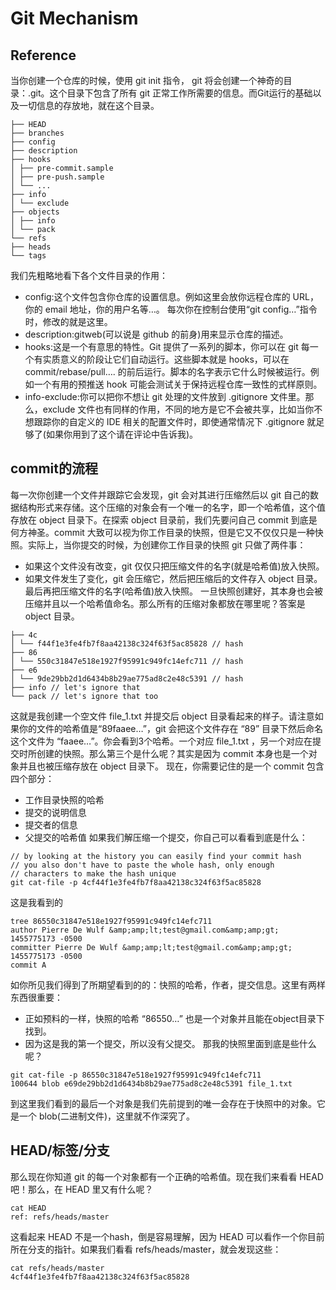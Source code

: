 # Git Mechanism

## Reference


当你创建一个仓库的时候，使用 git init 指令， git 将会创建一个神奇的目录：.git。这个目录下包含了所有 git 正常工作所需要的信息。而Git运行的基础以及一切信息的存放地，就在这个目录。
```
├── HEAD
├── branches
├── config
├── description
├── hooks
│ ├── pre-commit.sample
│ ├── pre-push.sample
│ └── ...
├── info
│ └── exclude
├── objects
│ ├── info
│ └── pack
└── refs
├── heads
└── tags
```
我们先粗略地看下各个文件目录的作用：
- config:这个文件包含你仓库的设置信息。例如这里会放你远程仓库的 URL，你的 email 地址，你的用户名等…。 每次你在控制台使用“git config…”指令时，修改的就是这里。
- description:gitweb(可以说是 github 的前身)用来显示仓库的描述。
- hooks:这是一个有意思的特性。Git 提供了一系列的脚本，你可以在 git 每一个有实质意义的阶段让它们自动运行。这些脚本就是 hooks，可以在 commit/rebase/pull…. 的前后运行。脚本的名字表示它什么时候被运行。例如一个有用的预推送 hook 可能会测试关于保持远程仓库一致性的式样原则。
- info-exclude:你可以把你不想让 git 处理的文件放到 .gitignore 文件里。那么，exclude 文件也有同样的作用，不同的地方是它不会被共享，比如当你不想跟踪你的自定义的 IDE 相关的配置文件时，即使通常情况下 .gitignore 就足够了(如果你用到了这个请在评论中告诉我)。
## commit的流程
每一次你创建一个文件并跟踪它会发现，git 会对其进行压缩然后以 git 自己的数据结构形式来存储。这个压缩的对象会有一个唯一的名字，即一个哈希值，这个值存放在 object 目录下。在探索 object 目录前，我们先要问自己 commit 到底是何方神圣。commit 大致可以视为你工作目录的快照，但是它又不仅仅只是一种快照。实际上，当你提交的时候，为创建你工作目录的快照 git 只做了两件事：
- 如果这个文件没有改变，git 仅仅只把压缩文件的名字(就是哈希值)放入快照。
- 如果文件发生了变化，git 会压缩它，然后把压缩后的文件存入 object 目录。最后再把压缩文件的名字(哈希值)放入快照。
一旦快照创建好，其本身也会被压缩并且以一个哈希值命名。那么所有的压缩对象都放在哪里呢？答案是object 目录。
```
├── 4c
│ └── f44f1e3fe4fb7f8aa42138c324f63f5ac85828 // hash
├── 86
│ └── 550c31847e518e1927f95991c949fc14efc711 // hash
├── e6
│ └── 9de29bb2d1d6434b8b29ae775ad8c2e48c5391 // hash
├── info // let's ignore that
└── pack // let's ignore that too
```
这就是我创建一个空文件 file_1.txt 并提交后 object 目录看起来的样子。请注意如果你的文件的哈希值是“89faaee…”，git 会把这个文件存在 “89” 目录下然后命名这个文件为 “faaee…”。你会看到3个哈希。一个对应 file_1.txt ，另一个对应在提交时所创建的快照。那么第三个是什么呢？其实是因为 commit 本身也是一个对象并且也被压缩存放在 object 目录下。
现在，你需要记住的是一个 commit 包含四个部分：
- 工作目录快照的哈希
- 提交的说明信息
- 提交者的信息
- 父提交的哈希值
如果我们解压缩一个提交，你自己可以看看到底是什么：
```
// by looking at the history you can easily find your commit hash
// you also don't have to paste the whole hash, only enough   
// characters to make the hash unique
git cat-file -p 4cf44f1e3fe4fb7f8aa42138c324f63f5ac85828
```
这是我看到的
```
tree 86550c31847e518e1927f95991c949fc14efc711
author Pierre De Wulf &amp;amp;lt;test@gmail.com&amp;amp;gt; 1455775173 -0500
committer Pierre De Wulf &amp;amp;lt;test@gmail.com&amp;amp;gt; 1455775173 -0500
commit A
```
如你所见我们得到了所期望看到的的：快照的哈希，作者，提交信息。这里有两样东西很重要：
- 正如预料的一样，快照的哈希 “86550…” 也是一个对象并且能在object目录下找到。
- 因为这是我的第一个提交，所以没有父提交。
那我的快照里面到底是些什么呢？
```
git cat-file -p 86550c31847e518e1927f95991c949fc14efc711
100644 blob e69de29bb2d1d6434b8b29ae775ad8c2e48c5391 file_1.txt
```
到这里我们看到的最后一个对象是我们先前提到的唯一会存在于快照中的对象。它是一个 blob(二进制文件)，这里就不作深究了。
## HEAD/标签/分支
那么现在你知道 git 的每一个对象都有一个正确的哈希值。现在我们来看看 HEAD 吧！那么，在 HEAD 里又有什么呢？
```
cat HEAD
ref: refs/heads/master
```
这看起来 HEAD 不是一个hash，倒是容易理解，因为 HEAD 可以看作一个你目前所在分支的指针。如果我们看看 refs/heads/master，就会发现这些：
```
cat refs/heads/master
4cf44f1e3fe4fb7f8aa42138c324f63f5ac85828
```

